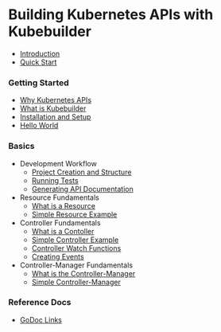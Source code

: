 # Building Kubernetes APIs with Kubebuilder

* [Introduction](README.md)
* [Quick Start](quick_start.md)

### Getting Started

* [Why Kubernetes APIs](getting_started/why_kubernetes.md)
* [What is Kubebuilder](getting_started/what_is_kubebuilder.md)
* [Installation and Setup](getting_started/installation_and_setup.md)
* [Hello World](getting_started/hello_world.md)

### Basics

* Development Workflow
  * [Project Creation and Structure](basics/project_creation_and_structure.md)
  * [Running Tests](basics/running_tests.md)
  * [Generating API Documentation](basics/generating_documentation.md)
* Resource Fundamentals
  * [What is a Resource](basics/what_is_a_resource.md)
  * [Simple Resource Example](basics/simple_resource.md)
* Controller Fundamentals
  * [What is a Contoller](basics/what_is_a_controller.md)
  * [Simple Controller Example](basics/simple_controller.md)
  * [Controller Watch Functions](basics/controller_watches.md)
  * [Creating Events](basics/creating_events.md)
* Controller-Manager Fundamentals
  * [What is the Controller-Manager](basics/what_is_the_controller_manager.md)
  * [Simple Controller-Manager](basics/simple_controller_manager.md)

### Reference Docs
* [GoDoc Links](go_docs.md)
